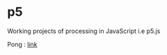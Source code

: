 # p5
Working projects of processing in JavaScript i.e p5.js

Pong : [link](https://mohanmanju.github.io/p5/pong/index.html)
